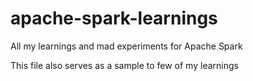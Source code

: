 # apache-spark-learnings
All my learnings and mad experiments for Apache Spark


This file also serves as a sample to few of my learnings


